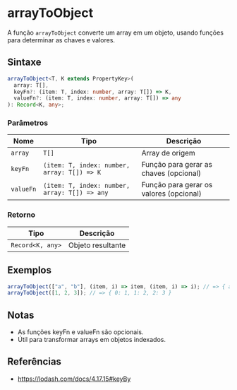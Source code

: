 # arrayToObject

A função `arrayToObject` converte um array em um objeto, usando funções para determinar as chaves e valores.

## Sintaxe

```typescript
arrayToObject<T, K extends PropertyKey>(
  array: T[],
  keyFn?: (item: T, index: number, array: T[]) => K,
  valueFn?: (item: T, index: number, array: T[]) => any
): Record<K, any>;
```

### Parâmetros

| Nome        | Tipo                                         | Descrição                                 |
|-------------|----------------------------------------------|-------------------------------------------|
| `array`     | `T[]`                                        | Array de origem                           |
| `keyFn`     | `(item: T, index: number, array: T[]) => K`  | Função para gerar as chaves (opcional)    |
| `valueFn`   | `(item: T, index: number, array: T[]) => any`| Função para gerar os valores (opcional)   |

### Retorno

| Tipo              | Descrição          |
|-------------------|-------------------|
| `Record<K, any>`  | Objeto resultante |

## Exemplos

```typescript
arrayToObject(["a", "b"], (item, i) => item, (item, i) => i); // => { a: 0, b: 1 }
arrayToObject([1, 2, 3]); // => { 0: 1, 1: 2, 2: 3 }
```

## Notas

* As funções keyFn e valueFn são opcionais.
* Útil para transformar arrays em objetos indexados.

## Referências

* https://lodash.com/docs/4.17.15#keyBy